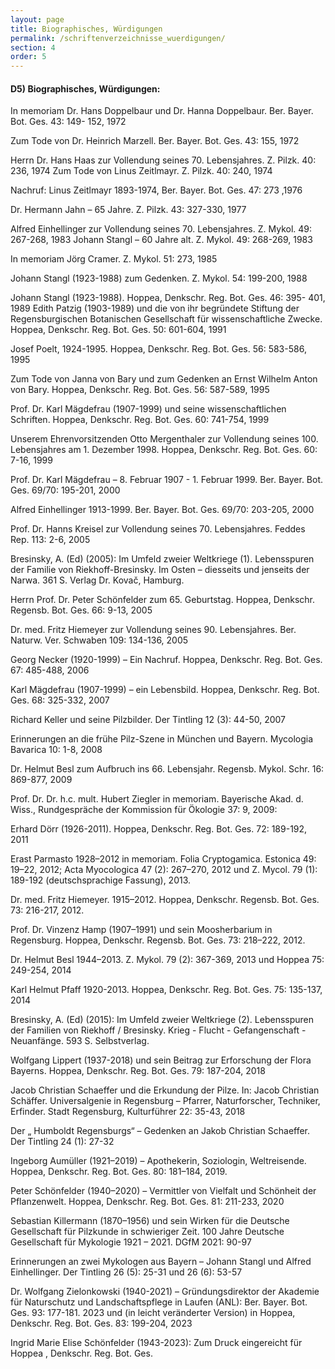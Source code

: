 ```yaml
---
layout: page
title: Biographisches, Würdigungen
permalink: /schriftenverzeichnisse_wuerdigungen/
section: 4
order: 5
---
```



#### D5) Biographisches, Würdigungen: 

In memoriam Dr. Hans Doppelbaur und Dr. Hanna Doppelbaur. Ber. Bayer. Bot. Ges. 43: 149- 152, 1972 

Zum Tode von Dr. Heinrich Marzell. Ber. Bayer. Bot. Ges. 43: 155, 1972 

Herrn Dr. Hans Haas zur Vollendung seines 70. Lebensjahres. Z. Pilzk. 40: 236, 1974 Zum Tode von Linus Zeitlmayr. Z. Pilzk. 40: 240, 1974 

Nachruf: Linus Zeitlmayr 1893-1974, Ber. Bayer. Bot. Ges. 47: 273 ,1976 

Dr. Hermann Jahn – 65 Jahre. Z. Pilzk. 43: 327-330, 1977 

Alfred Einhellinger zur Vollendung seines 70. Lebensjahres. Z. Mykol. 49: 267-268, 1983 Johann Stangl – 60 Jahre alt. Z. Mykol. 49: 268-269, 1983 

In memoriam Jörg Cramer. Z. Mykol. 51: 273, 1985 

Johann Stangl (1923-1988) zum Gedenken. Z. Mykol. 54: 199-200, 1988  

Johann Stangl (1923-1988). Hoppea, Denkschr. Reg. Bot. Ges. 46: 395- 401, 1989  Edith Patzig (1903-1989) und die von ihr begründete Stiftung der Regensburgischen Botanischen Gesellschaft für wissenschaftliche Zwecke. Hoppea, Denkschr. Reg. Bot. Ges. 50: 601-604, 1991  

Josef Poelt, 1924-1995. Hoppea, Denkschr. Reg. Bot. Ges. 56: 583-586, 1995 

Zum Tode von Janna von Bary und zum Gedenken an Ernst Wilhelm Anton von Bary. Hoppea, Denkschr. Reg. Bot. Ges. 56: 587-589, 1995 

Prof. Dr. Karl Mägdefrau (1907-1999) und seine wissenschaftlichen Schriften. Hoppea, Denkschr. Reg. Bot. Ges. 60: 741-754, 1999  

Unserem Ehrenvorsitzenden Otto Mergenthaler zur Vollendung seines 100. Lebensjahres am 1. Dezember 1998. Hoppea, Denkschr. Reg. Bot. Ges. 60: 7-16,  1999 

Prof. Dr. Karl Mägdefrau – 8. Februar 1907 - 1. Februar 1999. Ber. Bayer. Bot. Ges. 69/70: 195-201, 2000 

Alfred Einhellinger 1913-1999. Ber. Bayer. Bot. Ges. 69/70: 203-205, 2000 

Prof. Dr. Hanns Kreisel zur Vollendung seines 70. Lebensjahres. Feddes Rep. 113: 2-6, 2005 

Bresinsky, A. (Ed) (2005): Im Umfeld zweier Weltkriege (1). Lebensspuren der Familie von Riekhoff-Bresinsky. Im Osten – diesseits und jenseits der Narwa. 361 S. Verlag Dr. Kovač, Hamburg. 

Herrn Prof. Dr. Peter Schönfelder zum 65. Geburtstag. Hoppea, Denkschr. Regensb. Bot. Ges. 66: 9-13, 2005  

Dr. med. Fritz Hiemeyer zur Vollendung seines 90. Lebensjahres. Ber. Naturw. Ver. Schwaben 109: 134-136, 2005 

Georg Necker (1920-1999) – Ein Nachruf. Hoppea, Denkschr. Reg. Bot. Ges. 67: 485-488, 2006 

Karl Mägdefrau (1907-1999) – ein Lebensbild. Hoppea, Denkschr. Reg. Bot. Ges. 68: 325-332, 2007 

Richard Keller und seine Pilzbilder. Der Tintling 12 (3): 44-50, 2007 

Erinnerungen an die frühe Pilz-Szene in München und Bayern. Mycologia Bavarica 10: 1-8, 2008 

Dr. Helmut Besl zum Aufbruch ins 66. Lebensjahr. Regensb. Mykol. Schr. 16: 869-877, 2009 

Prof. Dr. Dr. h.c. mult. Hubert Ziegler in memoriam. Bayerische Akad. d. Wiss., Rundgespräche der Kommission für Ökologie 37: 9, 2009: 

Erhard Dörr (1926-2011). Hoppea, Denkschr. Reg. Bot. Ges. 72: 189-192, 2011 

Erast Parmasto 1928–2012 in memoriam. Folia Cryptogamica. Estonica 49: 19–22, 2012; Acta Myocologica 47 (2): 267–270, 2012 und Z. Mycol. 79 (1): 189-192 (deutschsprachige Fassung), 2013. 

Dr. med. Fritz Hiemeyer. 1915–2012. Hoppea, Denkschr. Regensb. Bot. Ges. 73: 216-217, 2012. 

Prof. Dr. Vinzenz Hamp (1907–1991) und sein Moosherbarium in Regensburg. Hoppea, Denkschr. Regensb. Bot. Ges. 73: 218–222, 2012. 

Dr. Helmut Besl 1944–2013. Z. Mykol. 79 (2): 367-369, 2013 und Hoppea 75: 249-254, 2014 

Karl Helmut Pfaff 1920-2013. Hoppea, Denkschr. Reg. Bot. Ges. 75: 135-137, 2014 

Bresinsky, A. (Ed) (2015): Im Umfeld zweier Weltkriege (2). Lebensspuren der Familien von Riekhoff / Bresinsky. Krieg - Flucht - Gefangenschaft - Neuanfänge. 593  S. Selbstverlag.  

Wolfgang Lippert (1937-2018) und sein Beitrag zur Erforschung der Flora Bayerns. Hoppea, Denkschr. Reg. Bot. Ges. 79: 187-204, 2018 

Jacob Christian Schaeffer und die Erkundung der Pilze. In: Jacob Christian Schäffer. Universalgenie in Regensburg – Pfarrer, Naturforscher, Techniker, Erfinder. Stadt Regensburg, Kulturführer 22: 35-43, 2018 

Der „ Humboldt Regensburgs“ – Gedenken an Jakob Christian Schaeffer. Der Tintling 24 (1): 27-32 

Ingeborg Aumüller (1921–2019) – Apothekerin, Soziologin, Weltreisende. Hoppea, Denkschr. Reg. Bot. Ges. 80: 181–184, 2019. 

Peter Schönfelder (1940–2020) – Vermittler von Vielfalt und Schönheit der Pflanzenwelt. Hoppea, Denkschr. Reg. Bot. Ges. 81: 211-233, 2020 

Sebastian Killermann (1870–1956) und sein Wirken für die Deutsche Gesellschaft für Pilzkunde in schwieriger Zeit.  100 Jahre Deutsche Gesellschaft für Mykologie 1921 – 2021. DGfM 2021: 90-97 

Erinnerungen an zwei Mykologen aus Bayern – Johann Stangl und Alfred Einhellinger. Der Tintling 26 (5): 25-31 und 26 (6): 53-57 

Dr. Wolfgang Zielonkowski (1940-2021) – Gründungsdirektor der Akademie für Naturschutz und Landschaftspflege in Laufen (ANL): Ber. Bayer. Bot. Ges. 93: 177-181. 2023 und (in leicht veränderter Version) in Hoppea, Denkschr. Reg. Bot. Ges.  83: 199-204, 2023 

Ingrid Marie Elise Schönfelder (1943-2023): Zum Druck eingereicht für Hoppea , Denkschr.  Reg. Bot. Ges. 
